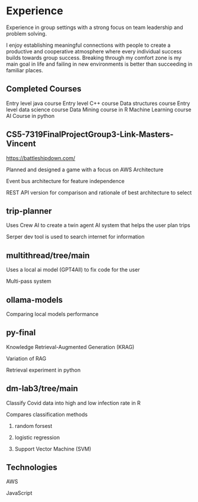 # Experience

Experience in group settings with a strong focus on team leadership and problem solving. 

I enjoy establishing meaningful connections with people to create a productive and cooperative atmosphere where every individual success builds towards group success. Breaking through my comfort zone is my main goal in life and failing in new environments is better than succeeding in familiar places.


## Completed Courses

Entry level java course 
Entry level C++ course 
Data structures course 
Entry level data science course 
Data Mining course in R 
Machine Learning course 
AI Course in python


## CS5-7319FinalProjectGroup3-Link-Masters-Vincent

https://battleshipdown.com/

Planned and designed a game with a focus on AWS Architecture

Event bus architecture for feature independence 

REST API version for comparison and rationale of best architecture to select 


## trip-planner

Uses Crew AI to create a twin agent AI system that helps the user plan trips

Serper dev tool is used to search internet for information


## multithread/tree/main

Uses a local ai model (GPT4All) to fix code for the user

Multi-pass system

## ollama-models

Comparing local models performance

## py-final

Knowledge Retrieval-Augmented Generation (KRAG) 

Variation of RAG 

Retrieval experiment in python 

## dm-lab3/tree/main

Classify Covid data into high and low infection rate in R 

Compares classification methods 

  1) random forsest

  2) logistic regression

  3) Support Vector Machine (SVM)

## Technologies

AWS 

JavaScript 







<!--
**MaxDLink/MaxDLink** is a ✨ _special_ ✨ repository because its `README.md` (this file) appears on your GitHub profile.

Here are some ideas to get you started:

- 🔭 I’m currently working on ...
- 🌱 I’m currently learning ...
- 👯 I’m looking to collaborate on ...
- 🤔 I’m looking for help with ...
- 💬 Ask me about ...
- 📫 How to reach me: ...
- 😄 Pronouns: ...
- ⚡ Fun fact: ...
-->
